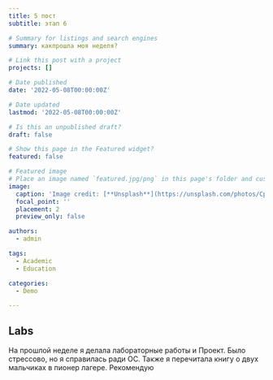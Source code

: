 ```yaml
---
title: 5 пост
subtitle: этап 6

# Summary for listings and search engines
summary: какпрошла моя неделя?

# Link this post with a project
projects: []

# Date published
date: '2022-05-08T00:00:00Z'

# Date updated
lastmod: '2022-05-08T00:00:00Z'

# Is this an unpublished draft?
draft: false

# Show this page in the Featured widget?
featured: false

# Featured image
# Place an image named `featured.jpg/png` in this page's folder and customize its options here.
image:
  caption: 'Image credit: [**Unsplash**](https://unsplash.com/photos/CpkOjOcXdUY)'
  focal_point: ''
  placement: 2
  preview_only: false

authors:
  - admin

tags:
  - Academic
  - Education

categories:
  - Demo

---
```


## Labs

На прошлой неделе я делала лабораторные работы и Проект. Было стрессово, но я справилась ради ОС. Также я перечитала книгу о двух мальчиках в пионер лагере. Рекомендую 

